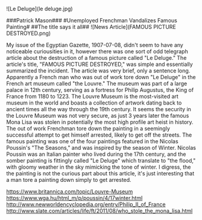 ![Le Deluge](le deluge.jpg)

###Patrick Mason###
#Unemployed Frenchman Vandalizes Famous Painting#
##The title says it all##
![News Article](FAMOUS PICTURE DESTROYED.png)

My issue of the Egyptian Gazette, 1907-07-08, didn't seem to have any noticeable curiousities in it, however there was one sort of odd telegraph article about the destruction of a famous picture called "Le Deluge." The article's title, "FAMOUS PICTURE DESTROYED," was simple and essentially summarized the incident. The article was very brief, only a sentence long. Apparently a French man who was out of work tore down "Le Deluge" in the French art museum called "the Louvre." The museum was part of a large palace in 12th century, serving as a fortress for Philip Augustus, the King of France from 1180 to 1223. The Louvre Museum is the most-visited art museum in the world and boasts a collection of artwork dating back to ancient times all the way through the 19th century. It seems the security in the Louvre Museum was not very secure, as just 3 years later the famous Mona Lisa was stolen in potentially the most high profile art heist in history. The out of work Frenchman tore down the painting in a seemingly successful attempt to get himself arrested, likely to get off the streets. The famous painting was one of the four paintings featured in the Nicolas Poussin's "The Seasons," and was inspired by the season of Winter. Nicolas Poussin was an Italian painter who lived during the 17th century, and the somber painting is fittingly called "Le Deluge" which translate to "the flood," with gloomy weather in the sky mimicking the tone of winter. I digress, the the painting is not the curious part about this article, it's just interesting that a man tore a painting down simply to get arrested.

https://www.britannica.com/topic/Louvre-Museum
https://www.wga.hu/html_m/p/poussin/4/17winter.html
http://www.newworldencyclopedia.org/entry/Philip_II_of_France
http://www.slate.com/articles/life/ft/2011/08/who_stole_the_mona_lisa.html